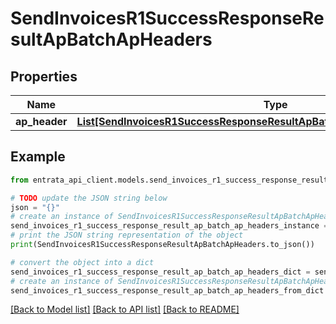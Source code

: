 # SendInvoicesR1SuccessResponseResultApBatchApHeaders


## Properties

Name | Type | Description | Notes
------------ | ------------- | ------------- | -------------
**ap_header** | [**List[SendInvoicesR1SuccessResponseResultApBatchApHeadersApHeaderInner]**](SendInvoicesR1SuccessResponseResultApBatchApHeadersApHeaderInner.md) |  | [optional] 

## Example

```python
from entrata_api_client.models.send_invoices_r1_success_response_result_ap_batch_ap_headers import SendInvoicesR1SuccessResponseResultApBatchApHeaders

# TODO update the JSON string below
json = "{}"
# create an instance of SendInvoicesR1SuccessResponseResultApBatchApHeaders from a JSON string
send_invoices_r1_success_response_result_ap_batch_ap_headers_instance = SendInvoicesR1SuccessResponseResultApBatchApHeaders.from_json(json)
# print the JSON string representation of the object
print(SendInvoicesR1SuccessResponseResultApBatchApHeaders.to_json())

# convert the object into a dict
send_invoices_r1_success_response_result_ap_batch_ap_headers_dict = send_invoices_r1_success_response_result_ap_batch_ap_headers_instance.to_dict()
# create an instance of SendInvoicesR1SuccessResponseResultApBatchApHeaders from a dict
send_invoices_r1_success_response_result_ap_batch_ap_headers_from_dict = SendInvoicesR1SuccessResponseResultApBatchApHeaders.from_dict(send_invoices_r1_success_response_result_ap_batch_ap_headers_dict)
```
[[Back to Model list]](../README.md#documentation-for-models) [[Back to API list]](../README.md#documentation-for-api-endpoints) [[Back to README]](../README.md)


